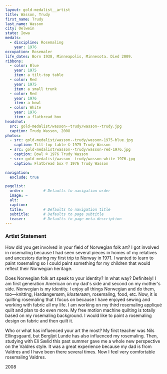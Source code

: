 ```yaml
---
layout: gold-medalist__artist
title: Wasson, Trudy
first_name: Trudy
last_name: Wasson
city: Oelwein
state: Iowa
medals: 
  - discipline: Rosemaling
    year: 1976
occupation: Rosemaler 
life_dates: Born 1938, Minneapolis, Minnesota. Died 2009.
ribbons:
  - color: Blue
    year: 1975
    item: a tilt-top table
  - color: Red
    year: 1975
    item: a small trunk
  - color: Red
    year: 1976
    item: a bowl
  - color: White
    year: 1976
    item: a flatbread box
headshot:
  src: gold-medalist/wasson--trudy/wasson--trudy.jpg
  caption: Trudy Wasson, 2008
photos:
  - src: gold-medalist/wasson--trudy/wasson-1975-blue.jpg
    caption: Tilt-top table © 1975 Trudy Wasson
  - src: gold-medalist/wasson--trudy/wasson-red-1976.jpg
    caption: Bowl © 1976 Trudy Wasson
  - src: gold-medalist/wasson--trudy/wasson-white-1976.jpg
    caption: Flatbread box © 1976 Trudy Wasson

navigation:
  exclude: true

pagelist:
  order:         # Defaults to navigation order  
  image: ~
  alt:
  caption:
  title:         # Defaults to navigation title
  subtitle:      # Defaults to page subtitle
  teaser:        # Defaults to page meta-description  
---
```

### Artist Statement

How did you get involved in your field of Norwegian folk art? 
I got involved in rosemaling because I had seen several pieces in homes of my relatives and ancestors during my first trip to Norway in 1971. I wanted to learn to paint rosemaling so I could paint something for my children that would reflect their Norwegian heritage.
 
Does Norwegian folk art speak to your identity? In what way? 
Definitely! I am first generation American on my dad's side and second on my mother's side. Norwegian is my identity. I enjoy all things Norwegian and do them, too—knitting, Hardangersøm, _klostersøm,_ rosemaling, food, etc. Now, it is quilting rosemaling that I focus on because I have enjoyed sewing and working with fabric all my life. I am working on my third rosemaling appliqué quilt and plan to do even more. My free motion machine quilting is totally based on my rosemaling background. I would like to paint a rosemaling design on fabric and then quilt it.

Who or what has influenced your art the most? 
My first teacher was Nils Ellingsgaard, but Bergljot Lunde has also influenced my rosemaling. Then, studying with Eli Sælid this past summer gave me a whole new perspective on the Valdres style. It was a great experience because my dad is from Valdres and I have been there several times. Now I feel very comfortable rosemaling Valdres.

2008